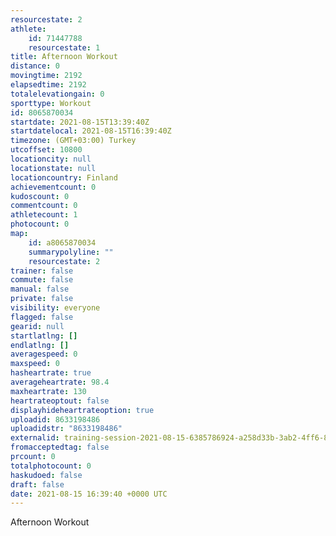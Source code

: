 ```yaml
---
resourcestate: 2
athlete:
    id: 71447788
    resourcestate: 1
title: Afternoon Workout
distance: 0
movingtime: 2192
elapsedtime: 2192
totalelevationgain: 0
sporttype: Workout
id: 8065870034
startdate: 2021-08-15T13:39:40Z
startdatelocal: 2021-08-15T16:39:40Z
timezone: (GMT+03:00) Turkey
utcoffset: 10800
locationcity: null
locationstate: null
locationcountry: Finland
achievementcount: 0
kudoscount: 0
commentcount: 0
athletecount: 1
photocount: 0
map:
    id: a8065870034
    summarypolyline: ""
    resourcestate: 2
trainer: false
commute: false
manual: false
private: false
visibility: everyone
flagged: false
gearid: null
startlatlng: []
endlatlng: []
averagespeed: 0
maxspeed: 0
hasheartrate: true
averageheartrate: 98.4
maxheartrate: 130
heartrateoptout: false
displayhideheartrateoption: true
uploadid: 8633198486
uploadidstr: "8633198486"
externalid: training-session-2021-08-15-6385786924-a258d33b-3ab2-4ff6-89fd-e4827f3f662d.fit
fromacceptedtag: false
prcount: 0
totalphotocount: 0
haskudoed: false
draft: false
date: 2021-08-15 16:39:40 +0000 UTC
---
```

Afternoon Workout